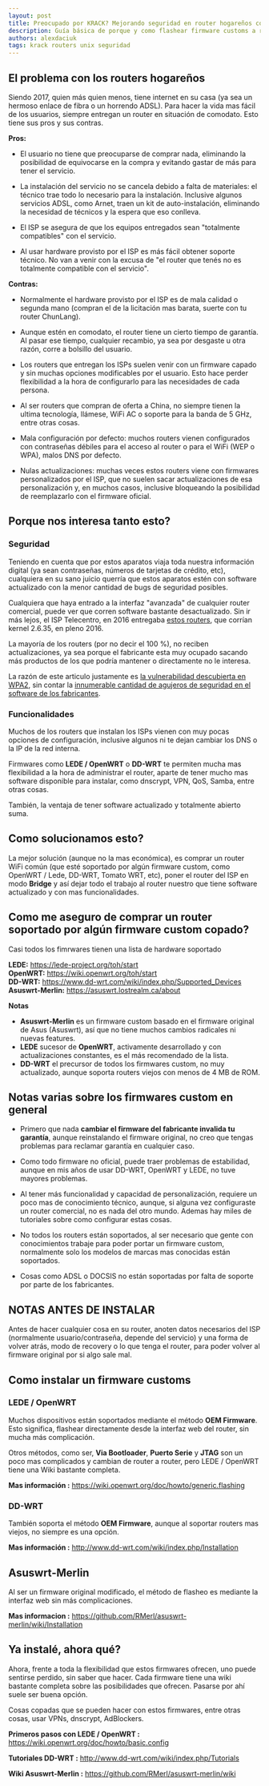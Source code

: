 ```yaml
---
layout: post
title: Preocupado por KRACK? Mejorando seguridad en router hogareños con custom frimwares, pros y contras y mini howto install.
description: Guía básica de porque y como flashear firmware customs a routers hogareños.
authors: alexdaciuk
tags: krack routers unix seguridad
---
```


## El problema con los routers hogareños

Siendo 2017, quien más quien menos, tiene internet en su casa (ya sea un hermoso enlace de fibra o un horrendo ADSL). Para hacer la vida mas fácil de los usuarios, siempre entregan un router en situación de comodato. Esto tiene sus pros y sus contras.


**Pros:**

-   El usuario no tiene que preocuparse de comprar nada, eliminando la posibilidad de equivocarse en la compra y evitando gastar de más para tener el servicio.

-   La instalación del servicio no se cancela debido a falta de materiales: el técnico trae todo lo necesario para la instalación. Inclusive algunos servicios ADSL, como Arnet, traen un kit de auto-instalación, eliminando la necesidad de técnicos y la espera que eso conlleva.

-   El ISP se asegura de que los equipos entregados sean "totalmente compatibles" con el servicio.

-   Al usar hardware provisto por el ISP es más fácil obtener soporte técnico. No van a venir con la excusa de "el router que tenés no es totalmente compatible con el servicio".


**Contras:**

-   Normalmente el hardware provisto por el ISP es de mala calidad o segunda mano (compran el de la licitación mas barata, suerte con tu router ChunLang).

-   Aunque estén en comodato, el router tiene un cierto tiempo de garantía. Al pasar ese tiempo, cualquier recambio, ya sea por desgaste u otra razón, corre a bolsillo del usuario.

-   Los routers que entregan los ISPs suelen venir con un firmware capado y sin muchas opciones modificables por el usuario. Esto hace perder flexibilidad a la hora de configurarlo para las necesidades de cada persona.

-   Al ser routers que compran de oferta a China, no siempre tienen la ultima tecnología, llámese, WiFi AC o soporte para la banda de 5 GHz, entre otras cosas.

-   Mala configuración por defecto: muchos routers vienen configurados con contraseñas débiles para el acceso al router o para el WiFi (WEP o WPA), malos DNS por defecto.

-   Nulas actualizaciones: muchas veces estos routers viene con firmwares personalizados por el ISP, que no suelen sacar actualizaciones de esa personalización y, en muchos casos, inclusive bloqueando la posibilidad de reemplazarlo con el firmware oficial.


## Porque nos interesa tanto esto?

### Seguridad  

Teniendo en cuenta que por estos aparatos viaja toda nuestra información digital (ya sean contraseñas, números de tarjetas de crédito, etc), cualquiera en su sano juicio querría que estos aparatos estén con software actualizado con la menor cantidad de bugs de seguridad posibles.

Cualquiera que haya entrado a la interfaz "avanzada" de cualquier router comercial, puede ver que corren software bastante desactualizado. Sin ir más lejos, el ISP Telecentro, en 2016 entregaba [estos routers](http://uploads.tapatalk-cdn.com/20170124/1a86a430f5239d933726444229d0c648.jpg), que corrían kernel 2.6.35, en pleno 2016.

La mayoría de los routers (por no decir el 100 %), no reciben actualizaciones, ya sea porque el fabricante esta muy ocupado sacando más productos de los que podría mantener o directamente no le interesa.

La razón de este articulo justamente es [la vulnerabilidad descubierta en WPA2](https://arstechnica.com/information-technology/2017/10/severe-flaw-in-wpa2-protocol-leaves-wi-fi-traffic-open-to-eavesdropping/?amp=1), sin contar la [innumerable cantidad de agujeros de seguridad en el software de los fabricantes](https://routersecurity.org/bugs.php).


### Funcionalidades 

Muchos de los routers que instalan los ISPs vienen con muy pocas opciones de configuración, inclusive algunos ni te dejan cambiar los DNS o la IP de la red interna.

Firmwares como **LEDE / OpenWRT** o **DD-WRT** te permiten mucha mas flexibilidad a la hora de administrar el router, aparte de tener mucho mas software disponible para instalar, como dnscrypt, VPN, QoS, Samba, entre otras cosas.

También, la ventaja de tener software actualizado y totalmente abierto suma.


## Como solucionamos esto?

La mejor solución (aunque no la mas económica), es comprar un router WiFi común (que esté soportado por algún firmware custom, como OpenWRT / Lede, DD-WRT, Tomato WRT, etc), poner el router del ISP en modo **Bridge** y así dejar todo el trabajo al router nuestro que tiene software actualizado y con mas funcionalidades.


## Como me aseguro de comprar un router soportado por algún firmware custom copado?

Casi todos los fimrwares tienen una lista de hardware soportado

**LEDE:** <https://lede-project.org/toh/start>  
**OpenWRT:** <https://wiki.openwrt.org/toh/start>  
**DD-WRT:** <https://www.dd-wrt.com/wiki/index.php/Supported_Devices>  
**Asuswrt-Merlin:** <https://asuswrt.lostrealm.ca/about>  


**Notas**

-   **Asuswrt-Merlin** es un firmware custom basado en el firmware original de Asus (Asuswrt), así que no tiene muchos cambios radicales ni nuevas features.
-   **LEDE** sucesor de **OpenWRT**, activamente desarrollado y con actualizaciones constantes, es el más recomendado de la lista.
-   **DD-WRT** el precursor de todos los firmwares custom, no muy actualizado, aunque soporta routers viejos con menos de 4 MB de ROM.


## Notas varias sobre los firmwares custom en general

-   Primero que nada **cambiar el firmware del fabricante invalida tu garantía**, aunque reinstalando el firmware original, no creo que tengas problemas para reclamar garantía en cualquier caso.

-   Como todo firmware no oficial, puede traer problemas de estabilidad, aunque en mis años de usar DD-WRT, OpenWRT y LEDE, no tuve mayores problemas.

-   Al tener más funcionalidad y capacidad de personalización, requiere un poco mas de conocimiento técnico, aunque, si alguna vez configuraste un router comercial, no es nada del otro mundo. Ademas hay miles de tutoriales sobre como configurar estas cosas.

-   No todos los routers están soportados, al ser necesario que gente con conocimientos trabaje para poder portar un firmware custom, normalmente solo los modelos de marcas mas conocidas están soportados.

-   Cosas como ADSL o DOCSIS no están soportadas por falta de soporte por parte de los fabricantes.


## NOTAS ANTES DE INSTALAR

Antes de hacer cualquier cosa en su router, anoten datos necesarios del ISP (normalmente usuario/contraseña, depende del servicio) y una forma de volver atrás, modo de recovery o lo que tenga el router, para poder volver al firmware original por si algo sale mal.


## Como instalar un firmware customs

### LEDE / OpenWRT

Muchos dispositivos están soportados mediante el método **OEM Firmware**. Esto significa, flashear directamente desde la interfaz web del router, sin mucha más complicación.

Otros métodos, como ser, **Via Bootloader**, **Puerto Serie** y **JTAG** son un poco mas complicados y cambian de router a router, pero LEDE / OpenWRT tiene una Wiki bastante completa.

**Mas información :**  <https://wiki.openwrt.org/doc/howto/generic.flashing>


### DD-WRT

También soporta el método **OEM Firmware**, aunque al soportar routers mas viejos, no siempre es una opción.

**Mas información :** <http://www.dd-wrt.com/wiki/index.php/Installation>


## Asuswrt-Merlin

Al ser un firmware original modificado, el método de flasheo es mediante la interfaz web sin más complicaciones.

**Mas informacion :** <https://github.com/RMerl/asuswrt-merlin/wiki/Installation>


## Ya instalé, ahora qué?

Ahora, frente a toda la flexibilidad que estos firmwares ofrecen, uno puede sentirse perdido, sin saber que hacer. Cada firmware tiene una wiki bastante completa sobre las posibilidades que ofrecen. Pasarse por ahí suele ser buena opción.

Cosas copadas que se pueden hacer con estos firmwares, entre otras cosas, usar VPNs, dnscrypt, AdBlockers.

**Primeros pasos con LEDE / OpenWRT :** <https://wiki.openwrt.org/doc/howto/basic.config>

**Tutoriales DD-WRT :** <http://www.dd-wrt.com/wiki/index.php/Tutorials>

**Wiki Asuswrt-Merlin :** <https://github.com/RMerl/asuswrt-merlin/wiki>
